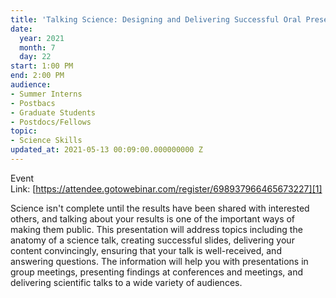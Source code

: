 ```yaml
---
title: 'Talking Science: Designing and Delivering Successful Oral Presentations'
date:
  year: 2021
  month: 7
  day: 22
start: 1:00 PM
end: 2:00 PM
audience:
- Summer Interns
- Postbacs
- Graduate Students
- Postdocs/Fellows
topic:
- Science Skills
updated_at: 2021-05-13 00:09:00.000000000 Z
---
```

Event
Link: [https://attendee.gotowebinar.com/register/698937966465673227][1]

Science isn\'t complete until the results have been shared with
interested others, and talking about your results is one of the
important ways of making them public. This presentation will address
topics including the anatomy of a science talk, creating successful
slides, delivering your content convincingly, ensuring that your talk is
well-received, and answering questions. The information will help you
with presentations in group meetings, presenting findings at conferences
and meetings, and delivering scientific talks to a wide variety of
audiences.



[1]: https://attendee.gotowebinar.com/register/698937966465673227
